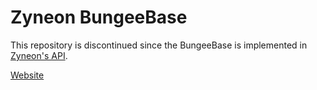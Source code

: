 <h1>Zyneon BungeeBase</h1>
<p>This repository is discontinued since the BungeeBase is implemented in <a href="https://github.com/nerotvlive/Zyneon-BaseAPI">Zyneon's API</a>.</p>
<a href="https://www.zyneonstudios.com">Website</a>
